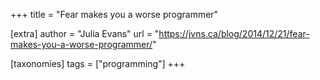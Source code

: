 +++
title = "Fear makes you a worse programmer"

[extra]
author = "Julia Evans"
url = "https://jvns.ca/blog/2014/12/21/fear-makes-you-a-worse-programmer/"

[taxonomies]
tags = ["programming"]
+++
